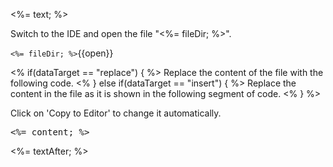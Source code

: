 <%= text; %>

Switch to the IDE and open the file "<%= fileDir; %>".

`<%= fileDir; %>`{{open}}

<% if(dataTarget == "replace") { %>
Replace the content of the file with the following code.
<% } else if(dataTarget == "insert") { %>
Replace the content in the file as it is shown in the following segment of code.
<% } %>

Click on 'Copy to Editor' to change it automatically.

<pre class="file" data-filename="<%= fileDir; %>" data-target="<%= dataTarget; %>" data-marker="<%= placeholder; %>">
<%= content; %></pre>

<%= textAfter; %>